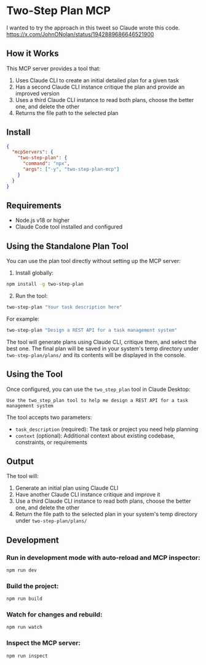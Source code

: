 # Two-Step Plan MCP

I wanted to try the approach in this tweet so Claude wrote this code. https://x.com/JohnONolan/status/1942889686646521900


## How it Works

This MCP server provides a tool that:
1. Uses Claude CLI to create an initial detailed plan for a given task
2. Has a second Claude CLI instance critique the plan and provide an improved version
3. Uses a third Claude CLI instance to read both plans, choose the better one, and delete the other
4. Returns the file path to the selected plan


## Install

```json
{
  "mcpServers": {
    "two-step-plan": {
      "command": "npx",
      "args": ["-y", "two-step-plan-mcp"]
    }
  }
}
```

## Requirements

- Node.js v18 or higher
- Claude Code tool installed and configured

## Using the Standalone Plan Tool

You can use the plan tool directly without setting up the MCP server:

1. Install globally:
```bash
npm install -g two-step-plan
```

2. Run the tool:
```bash
two-step-plan "Your task description here"
```

For example:
```bash
two-step-plan "Design a REST API for a task management system"
```

The tool will generate plans using Claude CLI, critique them, and select the best one. The final plan will be saved in your system's temp directory under `two-step-plan/plans/` and its contents will be displayed in the console.



## Using the Tool

Once configured, you can use the `two_step_plan` tool in Claude Desktop:

```
Use the two_step_plan tool to help me design a REST API for a task management system
```

The tool accepts two parameters:
- `task_description` (required): The task or project you need help planning
- `context` (optional): Additional context about existing codebase, constraints, or requirements

## Output

The tool will:
1. Generate an initial plan using Claude CLI
2. Have another Claude CLI instance critique and improve it
3. Use a third Claude CLI instance to read both plans, choose the better one, and delete the other
4. Return the file path to the selected plan in your system's temp directory under `two-step-plan/plans/`

## Development

### Run in development mode with auto-reload and MCP inspector:

```bash
npm run dev
```

### Build the project:

```bash
npm run build
```

### Watch for changes and rebuild:

```bash
npm run watch
```

### Inspect the MCP server:

```bash
npm run inspect
```
